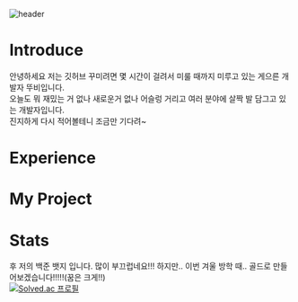 ![header](https://capsule-render.vercel.app/api?type=waving&color=gradient&height=300&section=header&text=HI%20👋&fontSize=90)
   
# Introduce
    
안녕하세요 저는 깃허브 꾸미려면 몇 시간이 걸려서 미룰 때까지 미루고 있는 게으른 개발자 뚜비입니다.       
오늘도 뭐 재밌는 거 없나 새로운거 없나 어슬렁 거리고 여러 분야에 살짝 발 담그고 있는 개발자입니다.        
진지하게 다시 적어볼테니 조금만 기다려~           

# Experience

# My Project            


# Stats     
후 저의 백준 뱃지 입니다. 많이 부끄럽네요!!! 하지만.. 이번 겨울 방학 때.. 골드로 만들어보겠습니다!!!!!(꿈은 크게!!)        
[![Solved.ac 프로필](http://mazassumnida.wtf/api/pastel/generate_badge?boj=qnddlek2)](https://solved.ac/qnddlek2)
